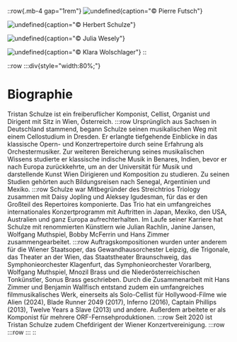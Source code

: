::row{.mb-4 gap="1rem"}
![undefined](/img/about/10987707_874286799285655_8564208899567487865_o.jpg){caption="© Pierre Futsch"}

![undefined](/img/about/KleinTristan_Baer.jpg){caption="© Herbert Schulze"}

![undefined](/img/about/Tristan_Schulze-2.jpg){caption="© Julia Wesely"}

![undefined](/img/about/TSUniCampKlaraWolschlager.heic){caption="© Klara Wolschlager"}
::

::row
  :::div{style="width:80%;"}
  # Biographie
  
  Tristan Schulze ist ein freiberuflicher Komponist, Cellist, Organist und Dirigent mit Sitz in Wien, Österreich.
  :::row
  Ursprünglich aus Sachsen in Deutschland stammend, begann Schulze seinen musikalischen Weg mit einem Cellostudium in Dresden. Er erlangte 
  tiefgehende Einblicke in das klassische Opern- und Konzertrepertoire durch seine Erfahrung als Orchestermusiker. Zur weiteren Bereicherung seines 
  musikalischen Wissens studierte er klassische indische Musik in Benares, Indien, bevor er nach Europa zurückkehrte, um an der Universität für Musik 
  und darstellende Kunst Wien Dirigieren und Komposition zu studieren. Zu seinen Studien gehörten auch Bildungsreisen nach Senegal, Argentinien und 
  Mexiko.
  :::row
  Schulze war Mitbegründer des Streichtrios Triology zusammen mit Daisy Jopling und Aleksey Igudesman, für das er den Großteil des Repertoires 
  komponierte. Das Trio hat ein umfangreiches internationales Konzertprogramm mit Auftritten in Japan, Mexiko, den USA, Australien und ganz Europa 
  aufrechterhalten. Im Laufe seiner Karriere hat Schulze mit renommierten Künstlern wie Julian Rachlin, Janine Jansen, Wolfgang Muthspiel, Bobby 
  McFerrin und Hans Zimmer zusammengearbeitet.
  :::row
  Auftragskompositionen wurden unter anderem für die Wiener Staatsoper, das Gewandhausorchester Leipzig, die Trigonale, das Theater an der Wien, das 
  Staatstheater Braunschweig, das Symphonieorchester Klagenfurt, das Symphonieorchester Vorarlberg, Wolfgang Muthspiel, Mnozil Brass und die 
  Niederösterreichischen Tonkünstler, Sonus Brass geschrieben. Durch die Zusammenarbeit mit Hans Zimmer und Benjamin Wallfisch entstand zudem ein 
  umfangreiches filmmusikalisches Werk, einerseits als Solo-Cellist für Hollywood-Filme wie Alien (2024), Blade Runner 2049 (2017), Inferno (2016), 
  Captain Phillips (2013), Twelve Years a Slave (2013) und andere. Außerdem arbeitete er als Komponist für mehrere ORF-Fernsehproduktionen.
  :::row
  Seit 2020 ist Tristan Schulze zudem Chefdirigent der Wiener Konzertvereinigung.
  :::row
  :::row
  :::
::
